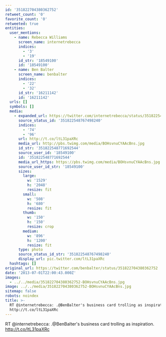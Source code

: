```yaml
---
id: '351822704380362752'
retweet_count: '0'
favorite_count: '0'
retweeted: true
entities:
  user_mentions:
    - name: Rebecca Williams
      screen_name: internetrebecca
      indices:
        - '3'
        - '19'
      id_str: '18549100'
      id: '18549100'
    - name: Ben Balter
      screen_name: benbalter
      indices:
        - '22'
        - '32'
      id_str: '16211142'
      id: '16211142'
  urls: []
  symbols: []
  media:
    - expanded_url: https://twitter.com/internetrebecca/status/351822548767498240/photo/1
      source_status_id: '351822548767498240'
      indices:
        - '74'
        - '96'
      url: http://t.co/ltL31paXRc
      media_url: http://pbs.twimg.com/media/BOHsvnuCYAAcBns.jpg
      id_str: '351822548771692544'
      source_user_id: '18549100'
      id: '351822548771692544'
      media_url_https: https://pbs.twimg.com/media/BOHsvnuCYAAcBns.jpg
      source_user_id_str: '18549100'
      sizes:
        large:
          w: '1529'
          h: '2048'
          resize: fit
        small:
          w: '508'
          h: '680'
          resize: fit
        thumb:
          w: '150'
          h: '150'
          resize: crop
        medium:
          w: '896'
          h: '1200'
          resize: fit
      type: photo
      source_status_id_str: '351822548767498240'
      display_url: pic.twitter.com/ltL31paXRc
  hashtags: []
original_url: https://twitter.com/benbalter/status/351822704380362752
date: '2013-07-01T22:00:43.000Z'
images:
  - ../../media/351822704380362752-BOHsvnuCYAAcBns.jpg
image: ../../media/351822704380362752-BOHsvnuCYAAcBns.jpg
sitemap: false
robots: noindex
title: >-
  RT @internetrebecca: .@BenBalter's business card trolling as inspiration.
  http://t.co/ltL31paXRc
---
```


RT @internetrebecca: .@BenBalter's business card trolling as inspiration. http://t.co/ltL31paXRc